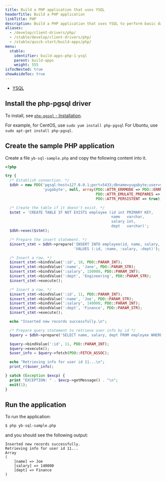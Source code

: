 ```yaml
---
title: Build a PHP application that uses YSQL
headerTitle: Build a PHP application
linkTitle: PHP
description: Build a PHP application that uses YSQL to perform basic database operations.
aliases:
  - /develop/client-drivers/php/
  - /stable/develop/client-drivers/php/
  - /stable/quick-start/build-apps/php/
menu:
  stable:
    identifier: build-apps-php-1-ysql
    parent: build-apps
    weight: 555
isTocNested: true
showAsideToc: true
---
```


<ul class="nav nav-tabs-alt nav-tabs-yb">

  <li >
    <a href="/stable/quick-start/build-apps/php/ysql" class="nav-link active">
      <i class="icon-postgres" aria-hidden="true"></i>
      YSQL
    </a>
  </li>

</ul>

## Install the php-pgsql driver

To install, see [`php-pgsql` - Installation](https://www.php.net/manual/en/pgsql.installation.php).

For example, for CentOS, use `sudo yum install php-pgsql` For Ubuntu, use `sudo apt-get install php-pgsql`.

## Create the sample PHP application

Create a file `yb-sql-sample.php` and copy the following content into it.

```php
<?php

try {
  /* Establish connection. */
  $dbh = new PDO('pgsql:host=127.0.0.1;port=5433;dbname=yugabyte;user=yugabyte;password=yugabyte',
                 'yugabyte', null, array(PDO::ATTR_ERRMODE => PDO::ERRMODE_EXCEPTION,
                                         PDO::ATTR_EMULATE_PREPARES => true,
                                         PDO::ATTR_PERSISTENT => true));

  /* Create the table if it doesn't exist. */
  $stmt = 'CREATE TABLE IF NOT EXISTS employee (id int PRIMARY KEY,
                                                name   varchar,
                                                salary int,
                                                dept   varchar)';
  $dbh->exec($stmt);

  /* Prepare the insert statement. */
  $insert_stmt = $dbh->prepare('INSERT INTO employee(id, name, salary, dept) ' .
                               'VALUES (:id, :name, :salary, :dept)');

  /* Insert a row. */
  $insert_stmt->bindValue(':id', 10, PDO::PARAM_INT);
  $insert_stmt->bindValue(':name', 'Jane', PDO::PARAM_STR);
  $insert_stmt->bindValue(':salary', 150000, PDO::PARAM_INT);
  $insert_stmt->bindValue(':dept', 'Engineering', PDO::PARAM_STR);
  $insert_stmt->execute();

  /* Insert a row. */
  $insert_stmt->bindValue(':id', 11, PDO::PARAM_INT);
  $insert_stmt->bindValue(':name', 'Joe', PDO::PARAM_STR);
  $insert_stmt->bindValue(':salary', 140000, PDO::PARAM_INT);
  $insert_stmt->bindValue(':dept', 'Finance', PDO::PARAM_STR);
  $insert_stmt->execute();

  echo "Inserted new records successfully.\n";

  /* Prepare query statement to retrieve user info by id */
  $query = $dbh->prepare('SELECT name, salary, dept FROM employee WHERE id = :id');

  $query->bindValue(':id', 11, PDO::PARAM_INT);
  $query->execute();
  $user_info = $query->fetch(PDO::FETCH_ASSOC);

  echo "Retrieving info for user id 11...\n";
  print_r($user_info);

} catch (Exception $excp) {
  print "EXCEPTION: " . $excp->getMessage() . "\n";
  exit(1);
}
```

## Run the application

To run the application:

```sh
$ php yb-sql-sample.php
```

and you should see the following output:

```
Inserted new records successfully.
Retrieving info for user id 11...
Array
(
    [name] => Joe
    [salary] => 140000
    [dept] => Finance
)
```
